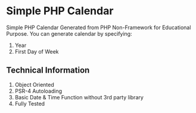 # Simple PHP Calendar

Simple PHP Calendar Generated from PHP Non-Framework for Educational Purpose. You can generate calendar by specifying:
 1. Year
 2. First Day of Week

## Technical Information
 1. Object Oriented
 2. PSR-4 Autoloading
 3. Basic Date & Time Function without 3rd party library
 4. Fully Tested